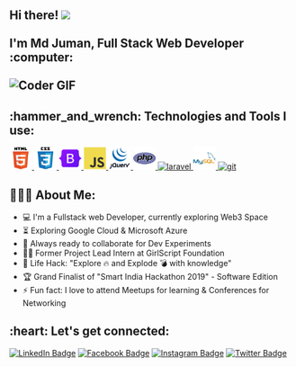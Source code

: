 <h2 align="left">
  <abc>
    <br>Hi there! <img
      src="https://user-images.githubusercontent.com/42378118/110234147-e3259600-7f4e-11eb-95be-0c4047144dea.gif"
      width="30"><br>
    <br> I'm Md Juman, Full Stack Web Developer :computer:<br>
    <br>
    <img src="https://media.giphy.com/media/SWoSkN6DxTszqIKEqv/giphy.gif" alt="Coder GIF" width="500">
  </abc>
</h2>
<h2 align="left">:hammer_and_wrench: Technologies and Tools I use:</h2>
<p align="left">
  <a href="https://www.w3.org/html/" target="_blank">
    <img src="https://raw.githubusercontent.com/devicons/devicon/master/icons/html5/html5-original-wordmark.svg"
      alt="html5" width="40" height="40" />
  </a>
  <a href="https://www.w3schools.com/css/" target="_blank">
    <img src="https://raw.githubusercontent.com/devicons/devicon/master/icons/css3/css3-original-wordmark.svg"
      alt="css3" width="40" height="40" />
  </a>
  <a href="https://getbootstrap.com/" target="_blank">
    <img src="https://raw.githubusercontent.com/devicons/devicon/master/icons/bootstrap/bootstrap-original.svg"
      alt="bootstrap" width="40" height="40" />
  </a>
  <a href="https://developer.mozilla.org/en-US/docs/Web/JavaScript" target="_blank">
    <img src="https://raw.githubusercontent.com/devicons/devicon/master/icons/javascript/javascript-original.svg"
      alt="javascript" width="40" height="40" />
  </a>
  <a href="https://jquery.com/" target="_blank">
    <img src="https://raw.githubusercontent.com/devicons/devicon/master/icons/jquery/jquery-original-wordmark.svg"
      alt="jquery" width="40" height="40" />
  </a>
  <a href="https://www.php.net/" target="_blank">
    <img src="https://raw.githubusercontent.com/devicons/devicon/master/icons/php/php-original.svg" alt="php" width="40"
      height="40" />
  </a>
  <a href="https://laravel.com/" target="_blank">
    <img src="https://static-00.iconduck.com/assets.00/laravel-icon-1990x2048-xawylrh0.png" alt="laravel" width="40"
      height="40" />
  </a>
  <a href="https://www.mysql.com/" target="_blank">
    <img src="https://raw.githubusercontent.com/devicons/devicon/master/icons/mysql/mysql-original-wordmark.svg"
      alt="mysql" width="40" height="40" />
  </a>
  <a href="https://git-scm.com/" target="_blank">
    <img src="https://www.vectorlogo.zone/logos/git-scm/git-scm-icon.svg" alt="git" width="40" height="40" />
  </a>
</p>


<h2 align="left">👨🏻‍💻 About Me:</h2>

- :computer: I'm a Fullstack web Developer, currently exploring Web3 Space
- :hourglass_flowing_sand: Exploring Google Cloud & Microsoft Azure
- :rocket: Always ready to collaborate for Dev Experiments
- :man_technologist: Former Project Lead Intern at GirlScript Foundation
- :dart: Life Hack: "Explore :fire: and Explode :bomb: with knowledge"
- :trophy: Grand Finalist of "Smart India Hackathon 2019" - Software Edition
- :zap: Fun fact: I love to attend Meetups for learning & Conferences for Networking<br>

<h2 align="left">:heart: Let's get connected:</h2>

[![LinkedIn
Badge](https://img.shields.io/badge/-Md%20Juman-blue?style=flat-square&logo=Linkedin&logoColor=white&link=https://www.linkedin.com/in/md-juman-0b31a532a/)](https://www.linkedin.com/in/md-juman-0b31a532a/)
[![Facebook
Badge](https://img.shields.io/badge/-Md%20Juman-3b5998?style=flat-square&labelColor=3b5998&logo=facebook&logoColor=white&link=https://www.facebook.com/md.juman.897721)](https://www.facebook.com/md.juman.897721)
[![Instagram
Badge](https://img.shields.io/badge/-@mdjuman662-D7008A?style=flat-square&labelColor=D7008A&logo=Instagram&logoColor=white&link=https://www.instagram.com/mdjuman662/)](https://www.instagram.com/mdjuman662/)
[![Twitter
Badge](https://img.shields.io/badge/-@your_twitter_handle-1ca0f1?style=flat-square&labelColor=1ca0f1&logo=twitter&logoColor=white&link=https://twitter.com/your_twitter_handle)]()
